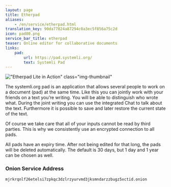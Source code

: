 ```yaml
---
layout: page
title: Etherpad
aliases:
    - /en/service/etherpad.html
translation_key: 90da77824a87294c0a3ec5f856a75c2d
icon: pad80.png
service_bar_title: etherpad
teaser: Online editor for collaborative documents
links:
    pad:
        url: https://pad.systemli.org/
        text: Systemli Pad
---
```

!["Etherpad Lite in Action" class="img-thumbnail"](/assets/img/etherpad-lite-in-action.gif)

The systemli.org pad is an application that allows several people to work on a document (pad) at the same time. Like this you can jointly work with your friends on a text you’re writing. You will be able to distinguish who wrote what. During the joint writing you can use the integrated Chat to talk about the text. Furthermore it is possible to save and later restore the current state of the text.

Of course we take care that all of your inputs cannot be read by third parties. This is why we consistently use an encrypted connection to all pads.

All pads have an expiry time. After not being edited for that long, the pads will be deleted automatically. The default is 30 days, but 1 day and 1 year can be chosen as well.

### Onion Service Address

```
mjrkrqnlf26etelsi7zpkqc3dzlrzyurvmd3jksmndarzzbugz5xctid.onion
```
